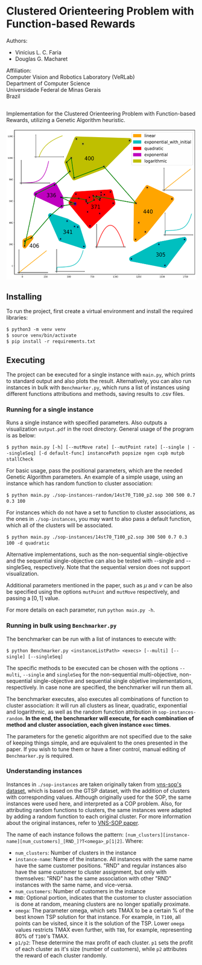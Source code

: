 # Clustered Orienteering Problem with Function-based Rewards

Authors:
* Vinícius L. C. Faria
* Douglas G. Macharet

Affiliation: \
Computer Vision and Robotics Laboratory (VeRLab)\
Department of Computer Science\
Universidade Federal de Minas Gerais\
Brazil

##

Implementation for the Clustered Orienteering Problem with Function-based Rewards, utilizing a Genetic Algorithm heuristic.

<p align="center">
  <img height="400px" src="./screenshots/berlin.png">
</p>

## Installing

To run the project, first create a virtual environment and install the required libraries:

```console
$ python3 -m venv venv
$ source venv/bin/activate
$ pip install -r requirements.txt
```

## Executing

The project can be executed for a single instance with `main.py`, which prints to standard output and also plots the result. Alternatively, you can also run instances in bulk with `Benchmarker.py`, which runs a list of instances using different functions attributions and methods, saving results to .csv files.

### Running for a single instance

Runs a single instance with specified parameters. Also outputs a visualization `output.pdf` in the root directory. General usage of the program is as below:

```console
$ python main.py [-h] [--mutMove rate] [--mutPoint rate] [--single | --singleSeq] [-d default-func] instancePath popsize ngen cxpb mutpb stallCheck
```

For basic usage, pass the positional parameters, which are the needed Genetic Algorithm parameters. An example of a simple usage, using an instance which has random function to cluster association:

```console
$ python main.py ./sop-instances-random/14st70_T100_p2.sop 300 500 0.7 0.3 100
```

For instances which do not have a set to function to cluster associations, as the ones in `./sop-instances`, you may want to also pass a default function, which all of the clusters will be associated.

```console
$ python main.py ./sop-instances/14st70_T100_p2.sop 300 500 0.7 0.3 100 -d quadratic
```

Alternative implementations, such as the non-sequential single-objective and the sequential single-objective can also be tested with --single and --singleSeq, respectively. Note that the sequential version does not support visualization.

Additional parameters mentioned in the paper, such as $\mu$ and $\nu$ can be also be specified using the options `mutPoint` and `mutMove` respectively, and passing a $[0,1]$ value.

For more details on each parameter, run `python main.py -h`.

### Running in bulk using `Benchmarker.py`

The benchmarker can be run with a list of instances to execute with:

```console
$ python Benchmarker.py <instanceListPath> <execs> [--multi] [--single] [--singleSeq]
```

The specific methods to be executed can be chosen with the options `--multi`, `--single` and `singleSeq` for the non-sequential multi-objective, non-sequential single-objective and sequential single objetive implementations, respectively. In case none are specified, the benchmarker will run them all.

The benchmarker executes, also executes all combinations of function to cluster association: it will run all clusters as linear, quadratic, exponential and logarithmic, as well as the random function attribution in `sop-instances-random`. **In the end, the benchmarker will execute, for each combination of method and cluster association, each given instance `exec` times**.

The parameters for the genetic algorithm are not specified due to the sake of keeping things simple, and are equivalent to the ones presented in the paper. If you wish to tune them or have a finer control, manual editing of `Benchmarker.py` is required.

### Understanding instances

Instances in `./sop-instances` are taken originally taken from [vns-sop's dataset](https://github.com/ctu-mrs/vns-sop), which is based on the GTSP dataset, with the addition of clusters with corresponding values. Although originally used for the SOP, the same instances were used here, and interpreted as a COP problem. Also, for attributing random functions to clusters, the same instances were adapted by adding a random function to each original cluster. For more information about the original instances, refer to [VNS-SOP paper](https://www.sciencedirect.com/science/article/pii/S0377221719300827).

The name of each instance follows the pattern: `[num_clusters][instance-name][num_customers]_[RND_]?T<omega>_p[1|2]`. Where:

- `num_clusters`: Number of clusters in the instance
- `instance-name`: Name of the instance. All instances with the same name have the same customer positions. "RND" and regular instances also have the same customer to cluster assignment, but only with themselves: "RND" has the same association with other "RND" instances with the same name, and vice-versa.
- `num_customers`: Number of customers in the instance
- `RND`: Optional portion, indicates that the customer to cluster association is done at random, meaning clusters are no longer spatially proximate.
- `omega`: The parameter omega, which sets TMAX to be a certain % of the best known TSP solution for that instance. For example, in `T100`, all points can be visited, since it is the solution of the TSP. Lower `omega` values restricts TMAX even further, with `T80`, for example, representing 80% of `T100`'s TMAX.
- `p1/p2`: These determine the max profit of each cluster. `p1` sets the profit of each cluster as it's size (number of customers), while `p2` attributes the reward of each cluster randomly.
